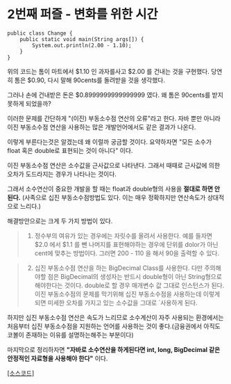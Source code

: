 # 2번째 퍼즐 - 변화를 위한 시간

```{.java}
public class Change {
	public static void main(String args[]) {
		System.out.println(2.00 - 1.10);
	}
}
```

위의 코드는 톰이 마트에서 $1.10 인 과자를사고 $2.00 를 건내는 것을 구현했다. 당연히 톰은 $0.90, 다시 말해 90cents를 돌려받을 것을 생각했다.

그러나 손에 건내받은 돈은 $0.8999999999999999 였다. 왜 톰은 90cents를 받지 못하게 되었을까?


이러한 문제를 간단하게 "(이진) 부동소수점 연산의 오류"라고 한다. 자바 뿐만 아니라 이진 부동소수점 연산을 사용하는 많은 개발언어에서도 같은 결과가 나온다.

이렇게 부른다는것은 알겠는데 왜 이럴까 궁금할 것이다. 요약하자면 "모든 소수가 float 혹은 double로 표현되는 것이 아니다" 이다.

이진 부동소수점 연산은 소수값을 근사값으로 나타낸다. 그래서 때때로 근사값에 의한 오차가 도드라지는 경우가 나타나는 것이다. 

그래서 소수연산이 중요한 개발을 할 때는 float과 double형의 사용을 **절대로 하면 안 된다.** (사족으로 십진 부동소수점방법도 있다. 이는 매우 정확하지만 연산속도가 상대적으로 느리다.)

해결방안으로는 크게 두 가지 방법이 있다.

>1) 정수부의 여유가 있는 경우에는 자릿수를 올려서 사용한다. 
>예를 들자면 $2.0 에서 $1.1 를 뺀 나머지를 표현해야하는 경우에 단위를 dolor가 아닌 cent에 맞추는 방법이다. 그러면 200 - 110 을 해서 90을 출력할 수 있다.

>2) 십진 부동소수점 연산을 하는 BigDecimal Class를 사용한다.
>다만 주의해야할 점은 BigDecimal의 생성자는 반드시 double형이 아닌 String형으로 해야한다는 것이다. double로 할 경우 매개변수 값 그대로 인스턴스가 된다. 이진 부동소수점의 문제를 막기위해 십진 부동소수점을 사용하는데 이렇게 되면 미세한 오차를 가지고 있는 소수값을 그대로 `사용하게 된다.

하지만 십진 부동소수점 연산은 속도가 느리므로 소수계산이 자주 사용되는 환경에서는 처음부터 십진 부동소수점을 지원하는 언어를 사용하는 것이 좋다.(금융권에서 아직도 코볼이 존재하는 이유를 설명하는해주는 부분이다)

마지막으로 정리하자면 **"자바로 소수연산을 하게된다면 int, long, BigDecimal 같은 안정적인 자료형을 사용해야 한다"** 이다.

[[소스코드]](https://github.com/bbubbush/java_puzzlers/blob/master/Part1_%ED%91%9C%ED%98%84%EC%8B%9D%ED%8D%BC%EC%A6%90/java/Change.java)




